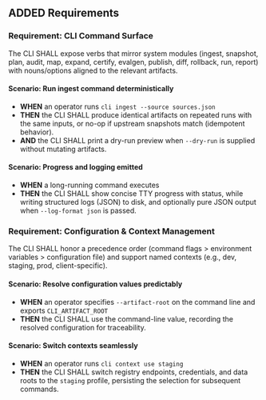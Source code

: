 ## ADDED Requirements
### Requirement: CLI Command Surface
The CLI SHALL expose verbs that mirror system modules (ingest, snapshot, plan, audit, map, expand, certify, evalgen, publish, diff, rollback, run, report) with nouns/options aligned to the relevant artifacts.

#### Scenario: Run ingest command deterministically
- **WHEN** an operator runs `cli ingest --source sources.json`
- **THEN** the CLI SHALL produce identical artifacts on repeated runs with the same inputs, or no-op if upstream snapshots match (idempotent behavior).
- **AND** the CLI SHALL print a dry-run preview when `--dry-run` is supplied without mutating artifacts.

#### Scenario: Progress and logging emitted
- **WHEN** a long-running command executes
- **THEN** the CLI SHALL show concise TTY progress with status, while writing structured logs (JSON) to disk, and optionally pure JSON output when `--log-format json` is passed.

### Requirement: Configuration & Context Management
The CLI SHALL honor a precedence order (command flags > environment variables > configuration file) and support named contexts (e.g., dev, staging, prod, client-specific).

#### Scenario: Resolve configuration values predictably
- **WHEN** an operator specifies `--artifact-root` on the command line and exports `CLI_ARTIFACT_ROOT`
- **THEN** the CLI SHALL use the command-line value, recording the resolved configuration for traceability.

#### Scenario: Switch contexts seamlessly
- **WHEN** an operator runs `cli context use staging`
- **THEN** the CLI SHALL switch registry endpoints, credentials, and data roots to the `staging` profile, persisting the selection for subsequent commands.
